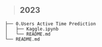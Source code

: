 
> ## 2023

```
├── 0.Users Active Time Prediction
│   ├── Kaggle.ipynb
│   └── README.md
└── README.md
```
